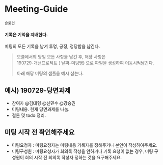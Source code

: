 # Meeting-Guide

`슬로건`

#### 기록은 기억을 지배한다. 

미팅의 모든 기록을 남겨 투명, 공정, 정당함을 남긴다. 

> 모클에서의 당일 모든 사항을 남긴 후, 해당 사항은   
>190729-개선프로젝트 ( 날짜-미팅명) 으로 파일을 생성하여 이동시켜남긴다.       
> 
> 아래 해당 미팅의 샘플을 예시 삼는다.



## **예시) 190729-당면과제**

- 참여자 @김대형 @신민수 @강승권
- 미팅내용. 
  현재 당면과제를 나눔. 
- 결론 및 todo 정리. 

## 미팅 시작 전 확인해주세요  
- 미팅요청자 : 미팅요청자는 미팅내용 기록자를 정해주거나 본인이 작성하여주세요.
- 미팅구성원 : 미팅요청자가 회의록 작성을 안하거나 기록 요청이 없는 경우, 미팅 구성원이 회의 시작 전 회의록 작성자 정하는 것을 요구해주세요.
